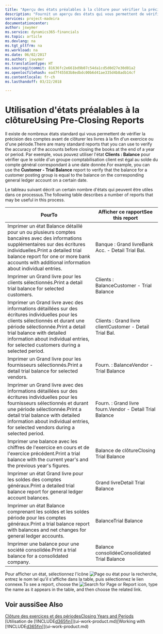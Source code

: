 ```yaml
---
title: "Aperçu des états préalables à la clôture pour vérifier la précision de compte | Microsoft Docs"
description: "Fournit un aperçu des états qui vous permettent de vérifier la précision des comptes avant de clôturer les livres à la fin d'un exercice ou d'une période."
services: project-madeira
documentationcenter: 
author: jswymer
ms.service: dynamics365-financials
ms.topic: article
ms.devlang: na
ms.tgt_pltfrm: na
ms.workload: na
ms.date: 06/02/2017
ms.author: jswymer
ms.translationtype: HT
ms.sourcegitcommit: 81636fc2e661bd9b07c54da1cd5d0d27e30d01a2
ms.openlocfilehash: ead7f45583b8edbdc00b6d41ae335d4b8adb14cf
ms.contentlocale: fr-ch
ms.lasthandoff: 03/22/2018

---
```

# <a name="using-pre-closing-reports"></a><span data-ttu-id="1772c-103">Utilisation d'états préalables à la clôture</span><span class="sxs-lookup"><span data-stu-id="1772c-103">Using Pre-Closing Reports</span></span>
<span data-ttu-id="1772c-104">Il existe de nombreux états standard qui vous permettent de vérifier la précision des comptes avant de clôturer les livres à la fin d'un exercice ou d'une période.</span><span class="sxs-lookup"><span data-stu-id="1772c-104">There are many standard reports that you can use to verify the accuracy of the accounts before closing the books at the end of a year or period.</span></span> <span data-ttu-id="1772c-105">Par exemple, vous pouvez utiliser l'état **Clients : Balance** pour vérifier que le solde d'un groupe comptabilisation client est égal au solde du compte général correspondant à une date donnée.</span><span class="sxs-lookup"><span data-stu-id="1772c-105">For example, you can use the **Customer - Trial Balance** report to verify that the balance for a customer posting group is equal to the balance on the corresponding general ledger account on a certain date.</span></span>

<span data-ttu-id="1772c-106">Le tableau suivant décrit un certain nombre d'états qui peuvent être utiles dans ce processus.</span><span class="sxs-lookup"><span data-stu-id="1772c-106">The following table describes a number of reports that may be useful in this process.</span></span>

| <span data-ttu-id="1772c-107">Pour</span><span class="sxs-lookup"><span data-stu-id="1772c-107">To</span></span> | <span data-ttu-id="1772c-108">Afficher ce rapport</span><span class="sxs-lookup"><span data-stu-id="1772c-108">See this report</span></span> |
| --- | --- |
| <span data-ttu-id="1772c-109">Imprimer un état Balance détaillé pour un ou plusieurs comptes bancaires avec des informations supplémentaires sur des écritures individuelles.</span><span class="sxs-lookup"><span data-stu-id="1772c-109">Print a detailed trial balance report for one or more bank accounts with additional information about individual entries.</span></span> |<span data-ttu-id="1772c-110">Banque : Grand livre</span><span class="sxs-lookup"><span data-stu-id="1772c-110">Bank Acc. - Detail Trial Bal.</span></span> |
| <span data-ttu-id="1772c-111">Imprimer un Grand livre pour les clients sélectionnés.</span><span class="sxs-lookup"><span data-stu-id="1772c-111">Print a detail trial balance for selected customers.</span></span> |<span data-ttu-id="1772c-112">Clients : Balance</span><span class="sxs-lookup"><span data-stu-id="1772c-112">Customer - Trial Balance</span></span> |
| <span data-ttu-id="1772c-113">Imprimer un Grand livre avec des informations détaillées sur des écritures individuelles pour les clients sélectionnés et durant une période sélectionnée.</span><span class="sxs-lookup"><span data-stu-id="1772c-113">Print a detail trial balance with detailed information about individual entries, for selected customers during a selected period.</span></span> |<span data-ttu-id="1772c-114">Clients : Grand livre client</span><span class="sxs-lookup"><span data-stu-id="1772c-114">Customer - Detail Trial Bal.</span></span> |
| <span data-ttu-id="1772c-115">Imprimer un Grand livre pour les fournisseurs sélectionnés.</span><span class="sxs-lookup"><span data-stu-id="1772c-115">Print a detail trial balance for selected vendors.</span></span> |<span data-ttu-id="1772c-116">Fourn. : Balance</span><span class="sxs-lookup"><span data-stu-id="1772c-116">Vendor - Trial Balance</span></span> |
| <span data-ttu-id="1772c-117">Imprimer un Grand livre avec des informations détaillées sur des écritures individuelles pour les fournisseurs sélectionnés et durant une période sélectionnée.</span><span class="sxs-lookup"><span data-stu-id="1772c-117">Print a detail trial balance with detailed information about individual entries, for selected vendors during a selected period.</span></span> |<span data-ttu-id="1772c-118">Fourn. : Grand livre fourn.</span><span class="sxs-lookup"><span data-stu-id="1772c-118">Vendor - Detail Trial Balance</span></span> |
| <span data-ttu-id="1772c-119">Imprimer une balance avec les chiffres de l'exercice en cours et de l'exercice précédent.</span><span class="sxs-lookup"><span data-stu-id="1772c-119">Print a trial balance with the current year's and the previous year's figures.</span></span> |<span data-ttu-id="1772c-120">Balance de clôture</span><span class="sxs-lookup"><span data-stu-id="1772c-120">Closing Trial Balance</span></span> |
| <span data-ttu-id="1772c-121">Imprimer un état Grand livre pour les soldes des comptes généraux.</span><span class="sxs-lookup"><span data-stu-id="1772c-121">Print a detailed trial balance report for general ledger account balances.</span></span> |<span data-ttu-id="1772c-122">Grand livre</span><span class="sxs-lookup"><span data-stu-id="1772c-122">Detail Trial Balance</span></span> |
| <span data-ttu-id="1772c-123">Imprimer un état Balance comprenant les soldes et les soldes période pour les comptes généraux.</span><span class="sxs-lookup"><span data-stu-id="1772c-123">Print a trial balance report with balances and net changes for general ledger accounts.</span></span> |<span data-ttu-id="1772c-124">Balance</span><span class="sxs-lookup"><span data-stu-id="1772c-124">Trial Balance</span></span> |
| <span data-ttu-id="1772c-125">Imprimer une balance pour une société consolidée.</span><span class="sxs-lookup"><span data-stu-id="1772c-125">Print a trial balance for a consolidated company.</span></span> |<span data-ttu-id="1772c-126">Balance consolidée</span><span class="sxs-lookup"><span data-stu-id="1772c-126">Consolidated Trial Balance</span></span> |

<span data-ttu-id="1772c-127">Pour afficher un état, sélectionnez l'icône ![Page ou état pour la recherche](media/ui-search/search_small.png "icône Page ou état pour la recherche"), entrez le nom tel qu'il s'affiche dans la table, puis sélectionnez le lien connexe.</span><span class="sxs-lookup"><span data-stu-id="1772c-127">To see a report, choose the ![Search for Page or Report](media/ui-search/search_small.png "Search for Page or Report icon") icon, type the name as it appears in the table, and then choose the related link.</span></span>

## <a name="see-also"></a><span data-ttu-id="1772c-128">Voir aussi</span><span class="sxs-lookup"><span data-stu-id="1772c-128">See Also</span></span>
[<span data-ttu-id="1772c-129">Clôture des exercices et des périodes</span><span class="sxs-lookup"><span data-stu-id="1772c-129">Closing Years and Periods</span></span>](year-close-years-periods.md)  
<span data-ttu-id="1772c-130">[Utilisation de [!INCLUDE[d365fin](includes/d365fin_md.md)]](ui-work-product.md)</span><span class="sxs-lookup"><span data-stu-id="1772c-130">[Working with [!INCLUDE[d365fin](includes/d365fin_md.md)]](ui-work-product.md)</span></span>


